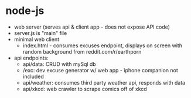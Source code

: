 # node-js

- web server (serves api & client app - does not expose API code)
 - server.js is "main" file 
 - minimal web client
    - index.html - consumes excuses endpoint, displays on screen with random background from reddit.com/r/earthporn
 - api endpoints:
    - api/data: CRUD with mySql db
    - /exc: dev excuse generator w/ web app - iphone companion not included
    - api/weather: consumes third party weather api, responds with data
    - api/xkcd: web crawler to scrape comics off of xkcd
